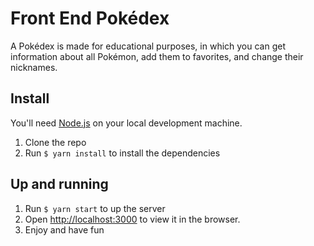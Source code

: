 # Front End Pokédex

A Pokédex is made for educational purposes, in which you can get information about all Pokémon, add them to favorites, and change their nicknames.

## Install

You'll need [Node.js](https://nodejs.org/) on your local development machine.

1. Clone the repo
2. Run `$ yarn install` to install the dependencies

## Up and running

1. Run `$ yarn start` to up the server
2. Open [http://localhost:3000](http://localhost:3000) to view it in the browser.
3. Enjoy and have fun

